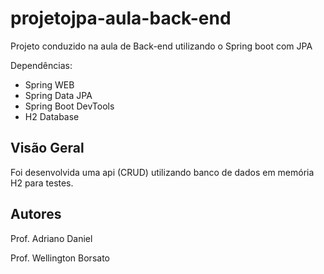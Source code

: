 # projetojpa-aula-back-end
Projeto conduzido na aula de Back-end utilizando o Spring boot com JPA

Dependências: 
- Spring WEB
- Spring Data JPA
- Spring Boot DevTools
- H2 Database


## Visão Geral

Foi desenvolvida uma api (CRUD) utilizando banco de dados em memória H2 para testes.


## Autores 
Prof. Adriano Daniel 
<br>

Prof. Wellington Borsato

